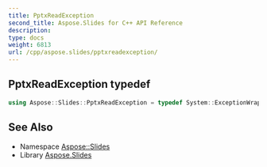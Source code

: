 ```yaml
---
title: PptxReadException
second_title: Aspose.Slides for C++ API Reference
description: 
type: docs
weight: 6813
url: /cpp/aspose.slides/pptxreadexception/
---
```

## PptxReadException typedef




```cpp
using Aspose::Slides::PptxReadException = typedef System::ExceptionWrapper<Details_PptxReadException>
```

## See Also

* Namespace [Aspose::Slides](../)
* Library [Aspose.Slides](../../)
